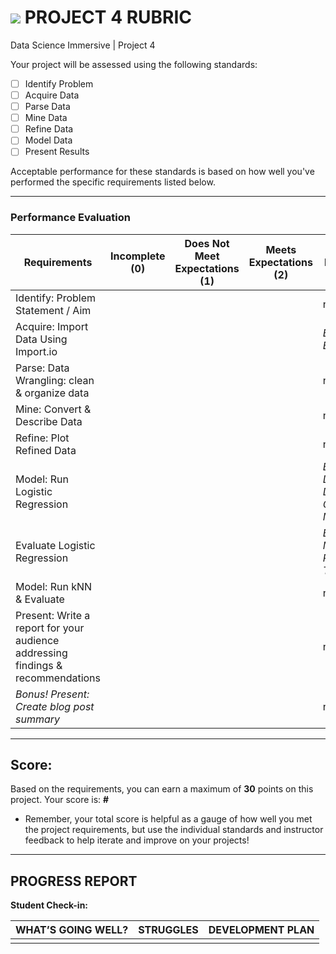 # ![](https://ga-dash.s3.amazonaws.com/production/assets/logo-9f88ae6c9c3871690e33280fcf557f33.png) PROJECT 4 RUBRIC
Data Science Immersive | Project 4	 						

Your project will be assessed using the following standards:

- [ ] Identify Problem
- [ ] Acquire Data
- [ ] Parse Data
- [ ] Mine Data
- [ ] Refine Data		
- [ ] Model Data
- [ ] Present Results

Acceptable performance for these standards is based on how well you've performed the specific requirements listed below.

---

### Performance Evaluation

| Requirements | Incomplete (0) | Does Not Meet Expectations (1) | Meets Expectations (2) | Exceeds Expectations (3) |
|---|---|---|---|---|
| Identify: Problem Statement / Aim | | | | n/a |
| Acquire: Import Data Using Import.io | | | | *Bonus: Use BeautifulSoup* |
| Parse: Data Wrangling: clean & organize data | | | | n/a |
| Mine: Convert & Describe Data | | | | n/a |
| Refine: Plot Refined Data | | | | n/a |
| Model: Run Logistic Regression | | | | *Bonus: Description Data, Gridsearch, Multinomial* |
| Evaluate Logistic Regression | | | | *Bonus: Modify Prediction Threshold* |
| Model: Run kNN & Evaluate | | | | n/a |
| Present: Write a report for your audience addressing findings & recommendations | | | | n\a |
| *Bonus! Present: Create blog post summary* | | | | n\a |

---

## Score:
Based on the requirements, you can earn a maximum of  **30**  points on this project. Your score is: **#**

- Remember, your total score is helpful as a gauge of how well you met the project requirements, but use the individual standards and instructor feedback to help iterate and improve on your projects!

---

## PROGRESS REPORT
**Student Check-in:**

|WHAT’S GOING WELL?|STRUGGLES|DEVELOPMENT PLAN|
|---|---|---|
| | | |
